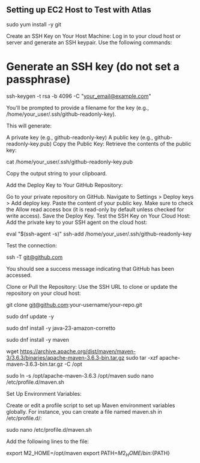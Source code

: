 Setting up EC2 Host to Test with Atlas
------------------

sudo yum install -y git

Create an SSH Key on Your Host Machine: Log in to your cloud host or server and generate an SSH keypair. Use the
following commands:

# Generate an SSH key (do not set a passphrase)

ssh-keygen -t rsa -b 4096 -C "your_email@example.com"

You'll be prompted to provide a filename for the key (e.g., /home/your_user/.ssh/github-readonly-key).

This will generate:

A private key (e.g., github-readonly-key)
A public key (e.g., github-readonly-key.pub)
Copy the Public Key: Retrieve the contents of the public key:

cat /home/your_user/.ssh/github-readonly-key.pub

Copy the output string to your clipboard.

Add the Deploy Key to Your GitHub Repository:

Go to your private repository on GitHub.
Navigate to Settings > Deploy keys > Add deploy key.
Paste the content of your public key.
Make sure to check the Allow read access box (it is read-only by default unless checked for write access).
Save the Deploy Key.
Test the SSH Key on Your Cloud Host: Add the private key to your SSH agent on the cloud host:

eval "$(ssh-agent -s)"
ssh-add /home/your_user/.ssh/github-readonly-key

Test the connection:

ssh -T git@github.com

You should see a success message indicating that GitHub has been accessed.

Clone or Pull the Repository: Use the SSH URL to clone or update the repository on your cloud host:

git clone git@github.com:your-username/your-repo.git

sudo dnf update -y

sudo dnf install -y java-23-amazon-corretto

sudo dnf install -y maven

wget https://archive.apache.org/dist/maven/maven-3/3.6.3/binaries/apache-maven-3.6.3-bin.tar.gz
sudo tar -xzf apache-maven-3.6.3-bin.tar.gz -C /opt

sudo ln -s /opt/apache-maven-3.6.3 /opt/maven
sudo nano /etc/profile.d/maven.sh

Set Up Environment Variables:

Create or edit a profile script to set up Maven environment variables globally. For instance, you can create a file
named maven.sh in /etc/profile.d/:

sudo nano /etc/profile.d/maven.sh

Add the following lines to the file:

export M2_HOME=/opt/maven
export PATH=${M2_HOME}/bin:${PATH}

